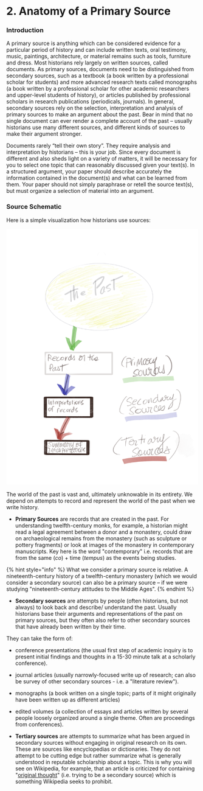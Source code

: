 # 2. Anatomy of a Primary Source

### Introduction&#x20;

A primary source is anything which can be considered evidence for a particular period of history and can include written texts, oral testimony, music, paintings, architecture, or material remains such as tools, furniture and dress. Most historians rely largely on written sources, called documents. As primary sources, documents need to be distinguished from secondary sources, such as a textbook (a book written by a professional scholar for students) and more advanced research texts called monographs (a book written by a professional scholar for other academic researchers and upper-level students of history), or articles published by professional scholars in research publications (periodicals, journals). In general, secondary sources rely on the selection, interpretation and analysis of primary sources to make an argument about the past. Bear in mind that no single document can ever render a complete account of the past – usually historians use many different sources, and different kinds of sources to make their argument stronger.

Documents rarely “tell their own story”. They require analysis and interpretation by historians – this is your job. Since every document is different and also sheds light on a variety of matters, it will be necessary for you to select one topic that can reasonably discussed given your text(s). In a structured argument, your paper should describe accurately the information contained in the document(s) and what can be learned from them. Your paper should not simply paraphrase or retell the source text(s), but must organize a selection of material into an argument.

### Source Schematic

Here is a simple visualization how historians use sources:

![](../../../../../.gitbook/assets/A59BCAF1-D489-4076-A8B3-EA022C18F19D-2.png)

The world of the past is vast and, ultimately unknowable in its entirety. We depend on attempts to record and represent the world of the past when we write history.

* **Primary Sources** are records that are created in the past. For understanding twelfth-century monks, for example, a historian might read a legal agreement between a donor and a monastery, could draw on archaeological remains from the monastery (such as sculpture or pottery fragments) or look at images of the monastery in contemporary manuscripts. Key here is the word "contemporary" i.e. records that are from the same (_co_) + time (_tempus_) as the events being studies.&#x20;

{% hint style="info" %}
What we consider a primary source is relative. A nineteenth-century history of a twelfth-century monastery (which we would consider a secondary source) can also be a primary source – if we were studying "nineteenth-century attitudes to the Middle Ages".&#x20;
{% endhint %}

* **Secondary sources** are attempts by people (often historians, but not always) to look back and describe/ understand the past. Usually historians base their arguments and representations of the past on primary sources, but they often also refer to other secondary sources that have already been written by their time.

They can take the form of:&#x20;

* conference presentations (the usual first step of academic inquiry is to present initial findings and thoughts in a 15-30 minute talk at a scholarly conference).&#x20;
* journal articles (usually narrowly-focused write up of research; can also be survey of other secondary sources - i.e. a "literature review").&#x20;
* monographs (a book written on a single topic; parts of it might originally have been written up as different articles)
*   edited volumes (a collection of essays and articles written by several people loosely organized around a single theme. Often are proceedings from conferences).


* **Tertiary sources** are attempts to summarize what has been argued in secondary sources without engaging in original research on its own. These are sources like encyclopedias or dictionaries. They do not attempt to be cutting edge but rather summarize what is generally understood in reputable scholarship about a topic. This is why you will see on Wikipedia, for example, that an article is criticized for containing "[original thought](https://en.wikipedia.org/wiki/Wikipedia:No\_original\_research)" (i.e. trying to be a secondary source) which is something Wikipedia seeks to prohibit.&#x20;
